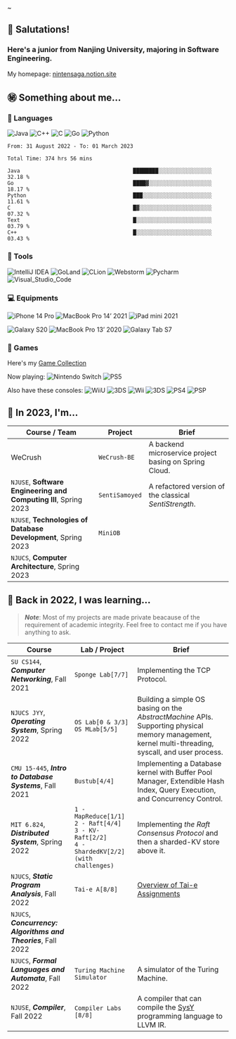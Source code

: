 <!--
**NintenSAGA/NintenSAGA** is a ✨ _special_ ✨ repository because its `README.md` (this file) appears on your GitHub profile.

Here are some ideas to get you started:

- 🔭 I’m currently working on ...
- 🌱 I’m currently learning ...
- 👯 I’m looking to collaborate on ...
- 🤔 I’m looking for help with ...
- 💬 Ask me about ...
- 📫 How to reach me: ...
- 😄 Pronouns: ...
- ⚡ Fun fact: ...
-->~

## 🤯 Salutations!

### Here's a junior from Nanjing University, majoring in Software Engineering.

My homepage: [nintensaga.notion.site](https://nintensaga.notion.site)

## ㊙️ Something about me...

### 👻 Languages

![Java](https://img.shields.io/badge/-Java-FC801D?style=flat&logo=java&logoColor=white)
![C++](https://img.shields.io/badge/-C++-FE2857?style=flat&logo=c%2B%2B&logoColor=white)
![C](https://img.shields.io/badge/-DD1265?style=flat&logo=c&logoColor=white)
![Go](https://img.shields.io/badge/-Golang-087CFA?style=flat&logo=go&logoColor=white)
![Python](https://img.shields.io/badge/-Python-FDB60D?style=flat&logo=python&logoColor=white)

<!--START_SECTION:waka-->

```text
From: 31 August 2022 - To: 01 March 2023

Total Time: 374 hrs 56 mins

Java                                    ████████░░░░░░░░░░░░░░░░░   32.18 %
Go                                      ████▓░░░░░░░░░░░░░░░░░░░░   18.17 %
Python                                  ███░░░░░░░░░░░░░░░░░░░░░░   11.61 %
C                                       █▓░░░░░░░░░░░░░░░░░░░░░░░   07.32 %
Text                                    █░░░░░░░░░░░░░░░░░░░░░░░░   03.79 %
C++                                     █░░░░░░░░░░░░░░░░░░░░░░░░   03.43 %
```

<!--END_SECTION:waka-->

### 📡 Tools

![IntelliJ IDEA](https://img.shields.io/badge/-IntelliJ_IDEA-FE2857?style=flat&logo=IntelliJIDEA&logoColor=white)
![GoLand](https://img.shields.io/badge/-GoLand-6B57FF?style=flat&logo=goland&logoColor=white)
![CLion](https://img.shields.io/badge/-CLion-087CFA?style=flat&logo=CLion&logoColor=white)
![Webstorm](https://img.shields.io/badge/-Webstorm-07C3F2?style=flat&logo=Webstorm&logoColor=white)
![Pycharm](https://img.shields.io/badge/-Pycharm-21D789?style=flat&logo=Pycharm&logoColor=white)
![Visual_Studio_Code](https://img.shields.io/badge/-Visual_Studio_Code-white?style=flat&logo=VisualStudioCode&logoColor=087CFA)

### 💻 Equipments

![iPhone 14 Pro](https://img.shields.io/badge/-iPhone_14_Pro-655DBB?style=flat&logo=apple&logoColor=BFACE2)
![MacBook Pro 14’ 2021](https://img.shields.io/badge/-MacBook_Pro_14’_2021-white?style=flat&logo=apple&logoColor=7D7D7D)
![iPad mini 2021](https://img.shields.io/badge/-iPad_mini_2021-6B57FF?style=flat&logo=apple&logoColor=white)

![Galaxy S20](https://img.shields.io/badge/-Galaxy_S20-white?style=flat&logo=samsung&logoColor=blue)
![MacBook Pro 13’ 2020](https://img.shields.io/badge/-MacBook_Pro_13’_2020-white?style=flat&logo=apple&logoColor=7D7D7D)
![Galaxy Tab S7](https://img.shields.io/badge/-Galaxy_Tab_S7-grey?style=flat&logo=samsung&logoColor=white)

### 👾 Games

Here's my [Game Collection](https://nintensaga.notion.site/937f42eda5a24effb3833b0a550e3a8f?v=5ad6a4ae92044775a1872b705ccae972)

Now playing:
![Nintendo Switch](https://img.shields.io/badge/-Nintendo_Switch-E60012?style=flat&logo=NintendoSwitch&logoColor=)
![PS5](https://img.shields.io/badge/-PS5-white?style=flat&logo=Playstation&logoColor=003791)

Also have these consoles:
![WiiU](https://img.shields.io/badge/-Wii_U-white?style=flat&logo=WiiU&logoColor=blue)
![3DS](https://img.shields.io/badge/-3DS-white?style=flat&logo=Nintendo3DS&logoColor=D12228)
![Wii](https://img.shields.io/badge/-Wii-white?style=flat&logo=Wii&logoColor=8B8B8B)
![3DS](https://img.shields.io/badge/-NDS-white?style=flat&logo=nintendo&logoColor=8B8B8B)
![PS4](https://img.shields.io/badge/-PS4-003791?style=flat&logo=Playstation&logoColor=white)
![PSP](https://img.shields.io/badge/-PSP-black?style=flat&logo=Playstation&logoColor=white)

## 🧐 In 2023, I'm...

| Course / Team                                                    | Project        | Brief                                                 |
| ---------------------------------------------------------------- | -------------- | ----------------------------------------------------- |
| WeCrush                                                          | `WeCrush-BE`   | A backend microservice project basing on Spring Cloud. |
| `NJUSE`, **Software Engineering and Computing III**, Spring 2023 | `SentiSamoyed` | A refactored version of the classical _SentiStrength_. |
| `NJUSE`, **Technologies of Database Development**, Spring 2023   | `MiniOB`       |                                                       |
| `NJUCS`, **Computer Architecture**, Spring 2023                  |

## 🤔 Back in 2022, I was learning...

> ***Note***: Most of my projects are made private beacause of the requirement of academic integrity. Feel free to contact me if you have anything to ask.

| Course                                                         | Lab / Project                                                                                 | Brief |
| -------------------------------------------------------------- | --------------------------------------------------------------------------------------------- | -------- |
| `SU CS144`, **_Computer Networking_**, Fall 2021               | `Sponge Lab[7/7]`                                                                             | Implementing the TCP Protocol.       |
| `NJUCS JYY`, **_Operating System_**, Spring 2022               | `OS Lab[0 & 3/3]`<br/>`OS MLab[5/5]`                                                          | Building a simple OS basing on the *AbstractMachine* APIs. Supporting physical memory management, kernel multi-threading, syscall, and user process.        |
| `CMU 15-445`, **_Intro to Database Systems_**, Fall 2021       | `Bustub[4/4]`                                                                                 | Implementing a Database kernel with Buffer Pool Manager, Extendible Hash Index, Query Execution, and Concurrency Control.       |
| `MIT 6.824`, **_Distributed System_**, Spring 2022             | `1 - MapReduce[1/1]`<br />`2 - Raft[4/4]`<br />`3 - KV-Raft[2/2]`<br />`4 - ShardedKV[2/2] (with challenges)` | Implementing *the Raft Consensus Protocol* and then a sharded-KV store above it.       |
| `NJUCS`, **_Static Program Analysis_**, Fall 2022              | `Tai-e A[8/8]`                                                                                | [Overview of Tai-e Assignments](http://tai-e.pascal-lab.net/en/intro/overview.html)       |
| `NJUCS`, **_Concurrency: Algorithms and Theories_**, Fall 2022 |                                                                                               |        |
| `NJUCS`, **_Formal Languages and Automata_**, Fall 2022        | `Turing Machine Simulator`                                                                    | A simulator of the Turing Machine.       |
| `NJUSE`, **_Compiler_**, Fall 2022                             | `Compiler Labs [8/8]`                                                                         | A compiler that can compile the [SysY](https://gitlab.eduxiji.net/nscscc/compiler2022/-/blob/master/SysY2022%E8%AF%AD%E8%A8%80%E5%AE%9A%E4%B9%89-V1.pdf) programming language to LLVM IR.       |
